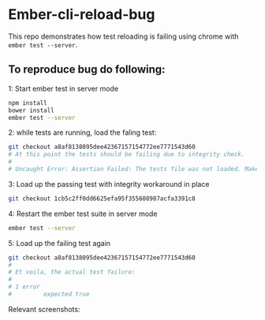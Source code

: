 # Ember-cli-reload-bug

This repo demonstrates how test reloading is failing using chrome with `ember test --server`.


## To reproduce bug do following:

1: Start ember test in server mode
```bash
npm install
bower install
ember test --server
```

2: while tests are running, load the faling test:
```bash
git checkout a8af8138095dee42367157154772ee7771543d60
# At this point the tests should be failing due to integrity check.
#
# Uncaught Error: Assertion Failed: The tests file was not loaded. Make sure your tests index.html includes "assets/tests.js"
```

3: Load up the passing test with integrity workaround in place
```bash
git checkout 1cb5c2ff0dd6625efa95f355608987acfa3391c8
```

4: Restart the ember test suite in server mode
```bash
ember test --server
```

5: Load up the failing test again
```bash
git checkout a8af8138095dee42367157154772ee7771543d60
# 
# Et voila, the actual test failure:
#
# 1 error
#         expected true
```


Relevant screenshots:
